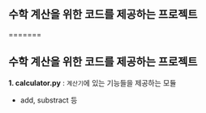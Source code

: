 ## 수학 계산을 위한 코드를 제공하는 프로젝트
=======
## 수학 계산을 위한 코드를 제공하는 프로젝트

**1. calculator.py** : `계산기`에 있는 기능들을 제공하는 모듈
- add, substract 등

